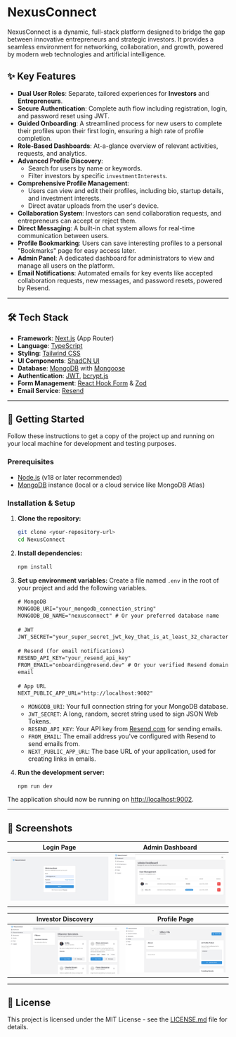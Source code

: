 # NexusConnect

NexusConnect is a dynamic, full-stack platform designed to bridge the gap between innovative entrepreneurs and strategic investors. It provides a seamless environment for networking, collaboration, and growth, powered by modern web technologies and artificial intelligence.

## ✨ Key Features

- **Dual User Roles**: Separate, tailored experiences for **Investors** and **Entrepreneurs**.
- **Secure Authentication**: Complete auth flow including registration, login, and password reset using JWT.
- **Guided Onboarding**: A streamlined process for new users to complete their profiles upon their first login, ensuring a high rate of profile completion.
- **Role-Based Dashboards**: At-a-glance overview of relevant activities, requests, and analytics.
- **Advanced Profile Discovery**:
  - Search for users by name or keywords.
  - Filter investors by specific `investmentInterests`.
- **Comprehensive Profile Management**:
  - Users can view and edit their profiles, including bio, startup details, and investment interests.
  - Direct avatar uploads from the user's device.
- **Collaboration System**: Investors can send collaboration requests, and entrepreneurs can accept or reject them.
- **Direct Messaging**: A built-in chat system allows for real-time communication between users.
- **Profile Bookmarking**: Users can save interesting profiles to a personal "Bookmarks" page for easy access later.
- **Admin Panel**: A dedicated dashboard for administrators to view and manage all users on the platform.
- **Email Notifications**: Automated emails for key events like accepted collaboration requests, new messages, and password resets, powered by Resend.

---

## 🛠️ Tech Stack

- **Framework**: [Next.js](https://nextjs.org/) (App Router)
- **Language**: [TypeScript](https://www.typescriptlang.org/)
- **Styling**: [Tailwind CSS](https://tailwindcss.com/)
- **UI Components**: [ShadCN UI](https://ui.shadcn.com/)
- **Database**: [MongoDB](https://www.mongodb.com/) with [Mongoose](https://mongoosejs.com/)
- **Authentication**: [JWT](https://jwt.io/), [bcrypt.js](https://github.com/dcodeIO/bcrypt.js)
- **Form Management**: [React Hook Form](https://react-hook-form.com/) & [Zod](https://zod.dev/)
- **Email Service**: [Resend](https://resend.com/)

---

## 🚀 Getting Started

Follow these instructions to get a copy of the project up and running on your local machine for development and testing purposes.

### Prerequisites

- [Node.js](https://nodejs.org/) (v18 or later recommended)
- [MongoDB](https://www.mongodb.com/try/download/community) instance (local or a cloud service like MongoDB Atlas)

### Installation & Setup

1.  **Clone the repository:**
    ```bash
    git clone <your-repository-url>
    cd NexusConnect
    ```

2.  **Install dependencies:**
    ```bash
    npm install
    ```

3.  **Set up environment variables:**
    Create a file named `.env` in the root of your project and add the following variables.

    ```env
    # MongoDB
    MONGODB_URI="your_mongodb_connection_string"
    MONGODB_DB_NAME="nexusconnect" # Or your preferred database name

    # JWT
    JWT_SECRET="your_super_secret_jwt_key_that_is_at_least_32_characters_long"

    # Resend (for email notifications)
    RESEND_API_KEY="your_resend_api_key"
    FROM_EMAIL="onboarding@resend.dev" # Or your verified Resend domain email

    # App URL
    NEXT_PUBLIC_APP_URL="http://localhost:9002"
    ```

    - `MONGODB_URI`: Your full connection string for your MongoDB database.
    - `JWT_SECRET`: A long, random, secret string used to sign JSON Web Tokens.
    - `RESEND_API_KEY`: Your API key from [Resend.com](https://resend.com) for sending emails.
    - `FROM_EMAIL`: The email address you've configured with Resend to send emails from.
    - `NEXT_PUBLIC_APP_URL`: The base URL of your application, used for creating links in emails.

4.  **Run the development server:**
    ```bash
    npm run dev
    ```

The application should now be running on [http://localhost:9002](http://localhost:9002).

---

## 📸 Screenshots


| Login Page                               | Admin Dashboard                     |
| ---------------------------------------- | ------------------------------------------ |
| ![Login](./src/app/public/login.png) | ![Dashboard](./src/app/public/Dashboard.png) |

| Investor Discovery                           | Profile Page                               |
| -------------------------------------------- | ------------------------------------------ |
| ![Discovery](./src/app/public/investordisc.png) | ![Profile](./src/app/public/profile.png)   |


---

## 📄 License

This project is licensed under the MIT License - see the [LICENSE.md](LICENSE.md) file for details.
